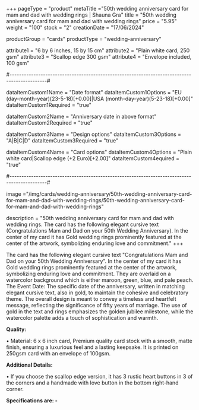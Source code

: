 +++
pageType = "product"
metaTitle ="50th wedding anniversary card for mam and dad with wedding rings | Shauna Gra"
title = "50th wedding anniversary card for mam and dad with wedding rings"
price = "5.95"
weight = "100"
stock = "2"
creationDate = "17/06/2024"

productGroup = "cards"
productType = "wedding-anniversary"

attribute1 = "6 by 6 inches, 15 by 15 cm" 
attribute2 = "Plain white card, 250 gsm"
attribute3 = "Scallop edge 300 gsm"
attribute4 = "Envelope included, 100 gsm"

#---------------------------------------------------------------------------------------------#

dataItemCustom1Name = "Date format"
dataItemCustom1Options = "EU (day-month-year)(23-5-18)[+0.00]|USA (month-day-year)(5-23-18)[+0.00]"
dataItemCustom1Required = "true"

dataItemCustom2Name = "Anniversary date in above format"
dataItemCustom2Required = "true"

dataItemCustom3Name = "Design options"
dataItemCustom3Options = "A|B|C|D"
dataItemCustom3Required = "true"

dataItemCustom4Name = "Card options"
dataItemCustom4Options = "Plain white card|Scallop edge (+2 Euro)[+2.00]"
dataItemCustom4equired = "true"

#---------------------------------------------------------------------------------------------#

image ="/img/cards/wedding-anniversary/50th-wedding-anniversary-card-for-mam-and-dad-with-wedding-rings/50th-wedding-anniversary-card-for-mam-and-dad-with-wedding-rings"

description = "50th wedding anniversary card for mam and dad with wedding rings. The card has the following elegant cursive text (Congratulations Mam and Dad on your 50th Wedding Anniversary). In the center of my card it has Gold wedding rings prominently featured at the center of the artwork, symbolizing enduring love and commitment."
+++

The card has the following elegant cursive text "Congratulations Mam and Dad on your 50th Wedding Anniversary". In the center of my card it has Gold wedding rings prominently featured at the center of the artwork, symbolizing enduring love and commitment. They are overlaid on a watercolor background which is either maroon, green, blue, and pale peach. The Event Date: The specific date of the anniversary, written in matching elegant cursive text, also in gold, to maintain the cohesive and celebratory theme.
The overall design is meant to convey a timeless and heartfelt message, reflecting the significance of fifty years of marriage. The use of gold in the text and rings emphasizes the golden jubilee milestone, while the watercolor palette adds a touch of sophistication and warmth.

**Quality:**

• Material: 6 x 6 inch card, Premium quality card stock with a smooth, matte finish, ensuring a luxurious feel and a lasting keepsake. It is printed on 250gsm card with an envelope of 100gsm.

**Additional Details:**

• If you choose the scallop edge version, it has 3 rustic heart buttons in 3 of the corners and a handmade with love button in the bottom right-hand corner.

**Specifications are: -**
